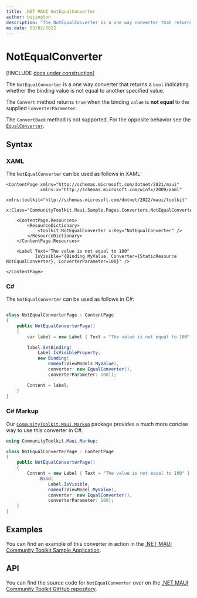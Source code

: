```yaml
---
title: .NET MAUI NotEqualConverter
author: bijington
description: "The NotEqualConverter is a one way converter that returns a `bool` indicating whether the binding value is not equal to another specified value."
ms.date: 03/02/2022
---
```


# NotEqualConverter

[!INCLUDE [docs under construction](../includes/preview-note.md)]

The `NotEqualConverter` is a one way converter that returns a `bool` indicating whether the binding value is not equal to another specified value.

The `Convert` method returns `true` when the binding `value` is **not equal** to the supplied `ConverterParameter`.

The `ConvertBack` method is not supported. For the opposite behavior see the [`EqualConverter`](equal-converter.md).

## Syntax

### XAML

The `NotEqualConverter` can be used as follows in XAML:

```xaml
<ContentPage xmlns="http://schemas.microsoft.com/dotnet/2021/maui"
             xmlns:x="http://schemas.microsoft.com/winfx/2009/xaml"
             xmlns:toolkit="http://schemas.microsoft.com/dotnet/2022/maui/toolkit"
             x:Class="CommunityToolkit.Maui.Sample.Pages.Converters.NotEqualConverterPage">

    <ContentPage.Resources>
        <ResourceDictionary>
            <toolkit:NotEqualConverter x:Key="NotEqualConverter" />
        </ResourceDictionary>
    </ContentPage.Resources>

    <Label Text="The value is not equal to 100"
           IsVisible="{Binding MyValue, Converter={StaticResource NotEqualConverter}, ConverterParameter=100}" />

</ContentPage>
```

### C#

The `NotEqualConverter` can be used as follows in C#:

```csharp

class NotEqualConverterPage : ContentPage
{
    public NotEqualConverterPage()
    {
        var label = new Label { Text = "The value is not equal to 100" };

		label.SetBinding(
			Label.IsVisibleProperty,
			new Binding(
				nameof(ViewModels.MyValue),
				converter: new EqualConverter(),
				converterParameter: 100));

		Content = label;
    }
}
```

### C# Markup

Our [`CommunityToolkit.Maui.Markup`](../markup/markup.md) package provides a much more concise way to use this converter in C#.

```csharp
using CommunityToolkit.Maui.Markup;

class NotEqualConverterPage : ContentPage
{
    public NotEqualConverterPage()
    {
        Content = new Label { Text = "The value is not equal to 100" }
            .Bind(
                Label.IsVisible,
                nameof(ViewModel.MyValue),
                converter: new EqualConverter(),
                converterParameter: 100);
    }
}
```

## Examples

You can find an example of this converter in action in the [.NET MAUI Community Toolkit Sample Application](https://github.com/CommunityToolkit/Maui/blob/main/samples/CommunityToolkit.Maui.Sample/Pages/Converters/NotEqualConverterPage.xaml).

## API

You can find the source code for `NotEqualConverter` over on the [.NET MAUI Community Toolkit GitHub repository](https://github.com/CommunityToolkit/Maui/blob/main/src/CommunityToolkit.Maui/Converters/NotEqualConverter.cs).